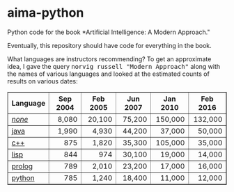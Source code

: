 # aima-python

Python code for the book *Artificial Intelligence: A Modern Approach."

Eventually, this repository should have code for everything in the book.

What languages are instructors recommending?  To get an approximate
idea, I gave the query <tt>norvig russell "Modern Approach"</tt> along with
the names of various languages and looked at the estimated counts of results on
various dates:

<p>
<table border=1>
<tr><th>Language<th>Sep 2004<th>Feb 2005<th>Jun 2007<th>Jan 2010<th>Feb 2016
<tr><td> <a href="http://www.google.com/search?q=norvig+russell+%22Modern+Approach%22"> <i>none</i></a><td align=right> 8,080<td align=right>20,100<td align=right>75,200<td align=right>150,000<td align=right>132,000
<tr><td> <a href="http://www.google.com/search?q=java+norvig+russell+%22Modern+Approach%22">java   </a><td align=right> 1,990<td align=right>4,930<td align=right>44,200<td align=right>37,000<td align=right>50,000
<tr><td> <a href="http://www.google.com/search?q=c%2B%2B+norvig+russell+%22Modern+Approach%22">c++    </a><td align=right>  875<td align=right>1,820<td align=right>35,300<td align=right>105,000<td align=right>35,000
<tr><td> <a href="http://www.google.com/search?q=lisp+norvig+russell+%22Modern+Approach%22">lisp   </a><td align=right>  844<td align=right>974<td align=right>30,100<td align=right>19,000<td align=right>14,000
<tr><td> <a href="http://www.google.com/search?q=prolog+norvig+russell+%22Modern+Approach%22">prolog </a><td align=right>  789<td align=right>2,010<td align=right>23,200<td align=right>17,000<td align=right>16,000
<tr><td> <a href="http://www.google.com/search?q=python+norvig+russell+%22Modern+Approach%22">python </a><td align=right>  785<td align=right>1,240<td align=right>18,400<td align=right>11,000<td align=right>12,000

</table>

